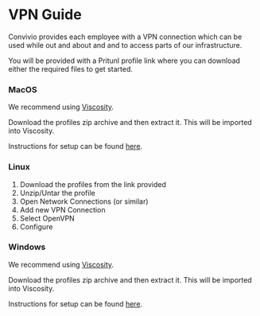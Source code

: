 # VPN Guide

Convivio provides each employee with a VPN connection which can be used while out and about and and to access parts of our infrastructure.

You will be provided with a Pritunl profile link where you can download either the required files to get started.

### MacOS

We recommend using [Viscosity](https://www.sparklabs.com/viscosity/).

Download the profiles zip archive and then extract it. This will be imported into Viscosity.

Instructions for setup can be found [here](https://www.sparklabs.com/support/kb/article/getting-started-with-viscosity-mac/).

### Linux

1. Download the profiles from the link provided
2. Unzip/Untar the profile
3. Open Network Connections \(or similar\)
4. Add new VPN Connection
5. Select OpenVPN
6. Configure

### Windows

We recommend using [Viscosity](https://www.sparklabs.com/viscosity/).

Download the profiles zip archive and then extract it. This will be imported into Viscosity.

Instructions for setup can be found [here](https://www.sparklabs.com/support/kb/article/getting-started-with-viscosity-windows/).

